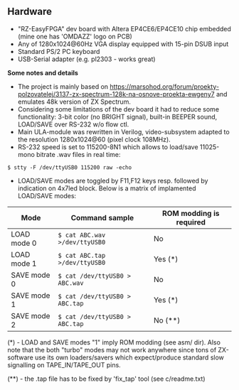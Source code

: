 ## Hardware ##

- "RZ-EasyFPGA" dev board with Altera EP4CE6/EP4CE10 chip embedded (mine one has 'OMDAZZ' logo on PCB)
- Any of 1280x1024@60Hz VGA display equipped with 15-pin DSUB input
- Standard PS/2 PC keyboard
- USB-Serial adapter (e.g. pl2303 - works great)

**Some notes and details**

- The project is mainly based on https://marsohod.org/forum/proekty-polzovatelej/3137-zx-spectrum-128k-na-osnove-proekta-ewgeny7 and emulates 48k version of ZX Spectrum.
- Considering some limitations of the dev board it had to reduce some functionality: 3-bit color (no BRIGHT signal), built-in BEEPER sound, LOAD/SAVE over RS-232 w/o flow ctl.
- Main ULA-module was rewritten in Verilog, video-subsystem adapted to the resolution 1280x1024@60 (pixel clock 108MHz).
- RS-232 speed is set to 115200-8N1 which allows to load/save 11025-mono bitrate .wav files in real time:

`$ stty -F /dev/ttyUSB0 115200 raw -echo`
- LOAD/SAVE modes are toggled by F11,F12 keys resp. followed by indication on 4x7led block. Below is a matrix of implamented LOAD/SAVE modes:

Mode | Command sample | ROM modding is required
---- | -------------- | -----------------------
LOAD mode 0 | `$ cat ABC.wav >/dev/ttyUSB0` | No
LOAD mode 1 | `$ cat ABC.tap >/dev/ttyUSB0` | Yes (\*)
SAVE mode 0 | `$ cat /dev/ttyUSB0 > ABC.wav` | No
SAVE mode 1 | `$ cat /dev/ttyUSB0 > ABC.tap` | Yes (\*)
SAVE mode 2 | `$ cat /dev/ttyUSB0 > ABC.tap` | No (\*\*)

(\*) - LOAD and SAVE modes "1" imply ROM modding (see asm/ dir). Also note that the both "turbo" modes may not work anywhere since tons of ZX-software use its own loaders/savers which expect/produce standard slow signalling on TAPE_IN/TAPE_OUT pins.

(\*\*) - the .tap file has to be fixed by 'fix_tap' tool (see c/readme.txt)
